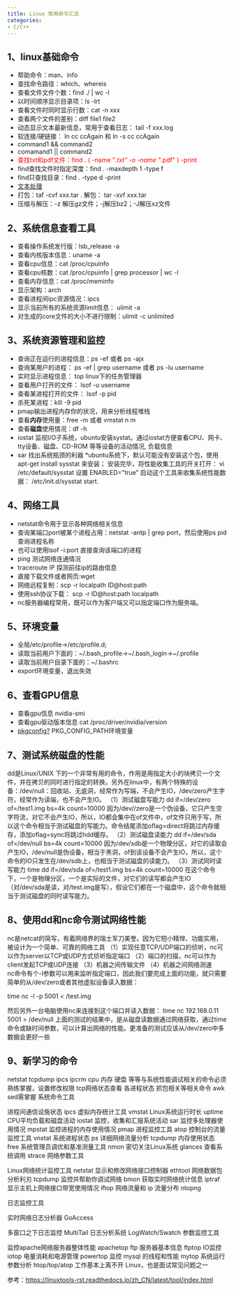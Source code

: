 ```yaml
---
title: Linux 常用命令汇总
categories:
- C/C++
---
```


## 1、linux基础命令
- 帮助命令：man、info
- 查找命令路径：which、whereis
- 查看文件文件个数：find ./ | wc -l
- 以时间顺序显示目录项：ls -lrt
- 查看文件时同时显示行数：cat -n xxx
- 查看两个文件的差别：diff file1 file2
- 动态显示文本最新信息，常用于查看日志： tail -f xxx.log
- 软连接/硬链接： ln cc ccAgain 和 ln -s cc ccAgain
- command1 && command2
- comamand1 || command2
- <font color=red >查找txt和pdf文件：find . \( -name "*.txt" -o -name "*.pdf" \) -print </font>
- find查找文件时指定深度：find . -maxdepth 1 -type f
- find只查找目录：find . -type d -print 
- [文本处理](https://linuxtools-rst.readthedocs.io/zh_CN/latest/base/03_text_processing.html)
- 打包：taf -cvf xxx.tar .  解包： tar -xvf xxx.tar 
- 压缩与解压：-z 解压gz文件；-j解压bz2；-J解压xz文件



## 2、系统信息查看工具
- 查看操作系统发行版：lsb_release -a
- 查看内核版本信息：uname -a
- 查看cpu信息：cat /proc/cpuinfo
- 查看cpu核数：cat /proc/cpuinfo | grep processor | wc -l
- 查看内存信息：cat /proc/meminfo
- 显示架构：arch
- 查看进程间ipc资源情况：ipcs
- 显示当前所有的系统资源limit信息： ulimit -a
- 对生成的core文件的大小不进行限制：ulimit -c unlimited


## 3、系统资源管理和监控
- 查询正在运行的进程信息：ps -ef 或者 ps -ajx
- 查询某用户的进程： ps -ef | grep username 或者 ps -lu username
- 实时显示进程信息： top linux下的任务管理器
- 查看用户打开的文件： lsof -u username
- 查看某进程打开的文件： lsof -p pid
- 杀死某进程：kill -9 pid
- pmap输出进程内存你的状况，用来分析线程堆栈
- 查看**内存**使用量：free -m 或者 vmstat n m
- 查看**磁盘**使用情况：df -h
- iostat 监视I/O子系统，ubuntu安装systat。通过iostat方便查看CPU、网卡、tty设备、磁盘、CD-ROM 等等设备的活动情况, 负载信息
-  sar 找出系统瓶颈的利器
*ubuntu系统下，默认可能没有安装这个包，使用apt-get install sysstat 来安装；
安装完毕，将性能收集工具的开关打开： vi /etc/default/sysstat
设置 ENABLED=”true”
启动这个工具来收集系统性能数据： /etc/init.d/sysstat start. 
 

## 4、网络工具
- netstat命令用于显示各种网络相关信息
- 查询某端口port被某个进程占用：netstat -antp | grep port，然后使用ps pid查询进程名称
- 也可以使用lsof -i:port 直接查询该端口的进程
- ping 测试网络连通情况
- traceroute IP 探测前往ip的路由信息
- 直接下载文件或者网页:wget
- 网络远程复制：scp -r localpath ID@host:path
- 使用ssh协议下载： scp -r ID@host:path localpath
- nc服务器编程常用，既可以作为客户端又可以指定端口作为服务端。



## 5、环境变量
- 全局/etc/profile->/etc/profile.d;
- 读取当前用户下面的：~/.bash_profile->~/.bash_login->~/.profile
- 读取当前用户目录下面的：~/.bashrc
- export环境变量，退出失效


## 6、查看GPU信息
- 查看gpu信息 nvidia-smi
- 查看gpu驱动版本信息 cat /proc/driver/nvidia/version
- [pkgconfig?](https://blog.csdn.net/luotuo44/article/details/24836901) PKG_CONFIG_PATH环境变量


## 7、测试系统磁盘的性能
dd是Linux/UNIX 下的一个非常有用的命令，作用是用指定大小的块拷贝一个文件，并在拷贝的同时进行指定的转换。另外在linux中，有两个特殊的设备：/dev/null：回收站、无底洞，经常作为写端，不会产生IO，/dev/zero产生字符，经常作为读端，也不会产生IO。
（1）测试磁盘写能力
    dd if=/dev/zero of=/test1.img bs=4k count=10000
    因为/dev//zero是一个伪设备，它只产生空字符流，对它不会产生IO，所以，IO都会集中在of文件中，of文件只用于写，所以这个命令相当于测试磁盘的写能力。命令结尾添加oflag=direct将跳过内存缓存，添加oflag=sync将跳过hdd缓存。
（2）测试磁盘读能力
    dd if=/dev/sda of=/dev/null bs=4k  count=10000
    因为/dev/sdb是一个物理分区，对它的读取会产生IO，/dev/null是伪设备，相当于黑洞，of到该设备不会产生IO，所以，这个命令的IO只发生在/dev/sdb上，也相当于测试磁盘的读能力。
（3）测试同时读写能力
    time dd if=/dev/sda of=/test1.img  bs=4k count=10000
    在这个命令下，一个是物理分区，一个是实际的文件，对它们的读写都会产生IO（对/dev/sda是读，对/test.img是写），假设它们都在一个磁盘中，这个命令就相当于测试磁盘的同时读写能力。


## 8、使用dd和nc命令测试网络性能
nc是netcat的简写，有着网络界的瑞士军刀美誉。因为它短小精悍、功能实用，被设计为一个简单、可靠的网络工具
（1）实现任意TCP/UDP端口的侦听，nc可以作为server以TCP或UDP方式侦听指定端口
（2）端口的扫描，nc可以作为client发起TCP或UDP连接
（3）机器之间传输文件
（4）机器之间网络测速   
nc命令有个-l参数可以用来监听指定端口，因此我们要完成上面的功能，就只需要简单的从/dev/zero或者其他虚拟设备读入数据：

time nc -l -p 5001 < /test.img

然后另外一台电脑使用nc来连接到这个端口并读入数据：
time nc 192.168.0.11 5001 > /dev/null
上面的测试的结果中，是从磁盘读数据通过网络获取，通过time命令或缺时间参数，可以计算出网络的性能。更准备的测试应该从/dev/zero中多数据会更好一些


## 9、新学习的命令
netstat tcpdump ipcs ipcrm
cpu 内存 硬盘 等等与系统性能调试相关的命令必须熟练掌握，设置修改权限 tcp网络状态查看 各进程状态 抓包相关等相关命令
awk sed需掌握
系统命令工具

进程间通信设施状态 ipcs
虚拟内存统计工具 vmstat
Linux系统运行时长 uptime
CPU平均负载和磁盘活动 iostat
监控，收集和汇报系统活动 sar
监控多处理器使用情况 mpstat
监控进程的内存使用情况 pmap
进程监控工具 atop
控制台的流量监控工具 vnstat
系统进程状态 ps
详细网络流量分析 tcpdump
内存使用状态 free
系统管理员调优和基准测量工具 nmon
密切关注Linux系统 glances
查看系统调用 strace
网络参数工具

Linux网络统计监控工具 netstat
显示和修改网络接口控制器 ethtool
网络数据包分析利刃 tcpdump
监控并帮助你调试网络 bmon
获取实时网络统计信息 iptraf
显示主机上网络接口带宽使用情况 iftop
网络流量和 ip 流量分布 ntopng


日志监控工具

实时网络日志分析器 GoAccess

多窗口之下日志监控 MultiTail
日志分析系统 LogWatch/Swatch
参数监控工具

监控apache网络服务器整体性能 apachetop
ftp 服务器基本信息 ftptop
IO监控 iotop
电量消耗和电源管理 powertop
监控 mysql 的线程和性能 mytop
系统运行参数分析 htop/top/atop
工作基本上离不开 Linux，也是面试常见问题之一


参考：https://linuxtools-rst.readthedocs.io/zh_CN/latest/tool/index.html



